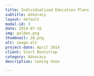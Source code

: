 ```yaml
---
title: Individualized Education Plans
subtitle: Advocacy
layout: default
modal-id: 3
date: 2014-07-16
img: golden.png
thumbnail: 18.png
alt: image-alt
project-date: April 2014
client: Start Bootstrap
category: Advocacy
description: Coming Soon

---
```

